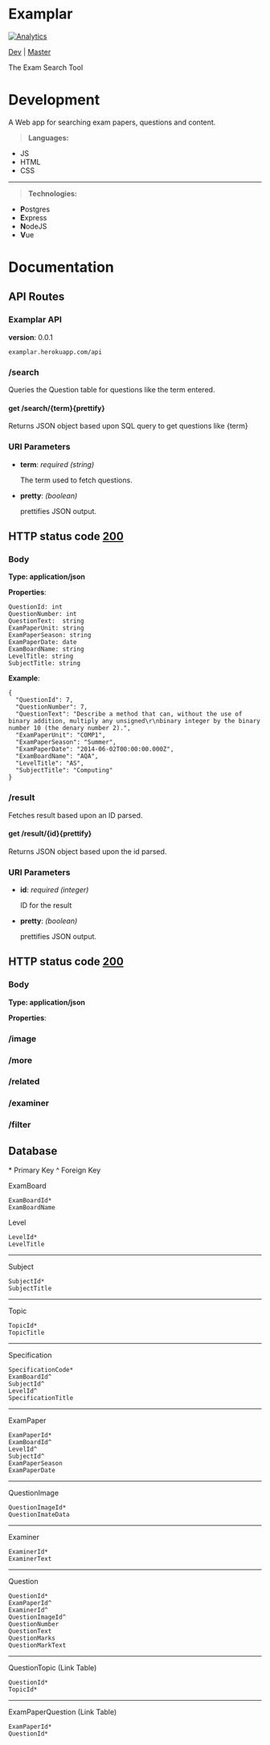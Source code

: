 Examplar
===================
[![Analytics](https://ga-beacon.appspot.com/UA-75651559-2/examplar/readme?pixel)](https://github.com/igrigorik/ga-beacon)

[Dev](https://examplardev.herokuapp.com/) | [Master](https://examplar.herokuapp.com/)


The Exam Search Tool

Development
========================================
A Web app for searching exam papers, questions and content.

> **Languages:**
- JS
- HTML
- CSS

---------

>**Technologies:**
- **P**ostgres
- **E**xpress
- **N**odeJS
- **V**ue



Documentation
========================================

API Routes
----------

### Examplar API
**version**: 0.0.1

	examplar.herokuapp.com/api

### /search

Queries the Question table for questions like the term entered.

#### get /search/{term}{prettify}

Returns JSON object based upon SQL query to get questions like {term}

### URI Parameters
-   **term**: *required (string)*

    The term used to fetch questions.

-   **pretty**: *(boolean)*

    prettifies JSON output.



HTTP status code [200](http://httpstatus.es/200)
------------------------------------------------

### Body

**Type: application/json**

**Properties**:

    QuestionId: int
    QuestionNumber: int
    QuestionText:  string
    ExamPaperUnit: string
    ExamPaperSeason: string
    ExamPaperDate: date
    ExamBoardName: string
    LevelTitle: string
    SubjectTitle: string

**Example**:

    {
      "QuestionId": 7,
      "QuestionNumber": 7,
      "QuestionText": "Describe a method that can, without the use of binary addition, multiply any unsigned\r\nbinary integer by the binary number 10 (the denary number 2).",
      "ExamPaperUnit": "COMP1",
      "ExamPaperSeason": "Summer",
      "ExamPaperDate": "2014-06-02T00:00:00.000Z",
      "ExamBoardName": "AQA",
      "LevelTitle": "AS",
      "SubjectTitle": "Computing"
    }

### /result

Fetches result based upon an ID parsed.

#### get /result/{id}{prettify}

Returns JSON object based upon the id parsed.

### URI Parameters
-   **id**: *required (integer)*

    ID for the result

-   **pretty**: *(boolean)*

    prettifies JSON output.


HTTP status code [200](http://httpstatus.es/200)
------------------------------------------------

### Body

**Type: application/json**

**Properties**:


### /image

### /more

### /related

### /examiner

### /filter



Database
--------
\* Primary Key
^ Foreign Key

ExamBoard

    ExamBoardId*
    ExamBoardName

Level

    LevelId*
    LevelTitle

--------
Subject

    SubjectId*
    SubjectTitle

--------
Topic

    TopicId*
    TopicTitle

--------
Specification

    SpecificationCode*
    ExamBoardId^
    SubjectId^
    LevelId^
    SpecificationTitle

--------
ExamPaper

    ExamPaperId*
    ExamBoardId^
    LevelId^
    SubjectId^
    ExamPaperSeason
    ExamPaperDate

--------
QuestionImage

    QuestionImageId*
    QuestionImateData

--------
Examiner

    ExaminerId*
    ExaminerText

--------
Question

    QuestionId*
    ExamPaperId^
    ExaminerId^
    QuestionImageId^
    QuestionNumber
    QuestionText
    QuestionMarks
    QuestionMarkText

--------
QuestionTopic (Link Table)

    QuestionId*
    TopicId*

--------
ExamPaperQuestion (Link Table)

    ExamPaperId*
    QuestionId*
